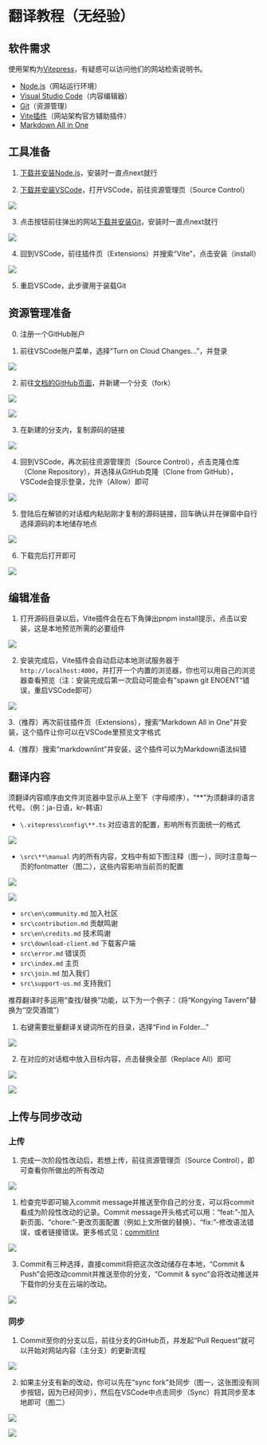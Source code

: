 # 翻译教程（无经验）

## 软件需求

使用架构为[Vitepress](https://vitepress.dev/)，有疑惑可以访问他们的网站检索说明书。

- [Node.js](https://nodejs.org/en/download)（网站运行环境）
- [Visual Studio Code](https://code.visualstudio.com/)（内容编辑器）
- [Git](https://marketplace.visualstudio.com/items?itemName=antfu.vite)（资源管理）
- [Vite插件](https://marketplace.visualstudio.com/items?itemName=antfu.vite)（网站架构官方辅助插件）
- [Markdown All in One](https://marketplace.visualstudio.com/items?itemName=yzhang.markdown-all-in-one)

## 工具准备

1. [下载并安装Node.js](https://nodejs.org/en/download)，安装时一直点next就行

2. [下载并安装VSCode](https://code.visualstudio.com/)，打开VSCode，前往资源管理页（Source Control）

![](/src/public/imgs/i18n-guide/2.png)

3. 点击按钮前往弹出的网站[下载并安装Git](https://git-scm.com/download/win)，安装时一直点next就行

![](/src/public/imgs/i18n-guide/3.png)

4. 回到VSCode，前往插件页（Extensions）并搜索“Vite”，点击安装（install）

![](/src/public/imgs/i18n-guide/4.png)

5. 重启VSCode，此步骤用于装载Git

## 资源管理准备

0. 注册一个GitHub账户

1. 前往VSCode账户菜单，选择“Turn on Cloud Changes...”，并登录

![](/src/public/imgs/i18n-guide/6.png)

2. 前往[文档的GitHub页面](https://github.com/kongying-tavern/docs)，并新建一个分支（fork）

![](/src/public/imgs/i18n-guide/1.png)

![](/src/public/imgs/i18n-guide/5.png)

3. 在新建的分支内，复制源码的链接

![](/src/public/imgs/i18n-guide/7.png)

4. 回到VSCode，再次前往资源管理页（Source Control），点击克隆仓库（Clone Repository），并选择从GitHub克隆（Clone from GitHub），VSCode会提示登录，允许（Allow）即可

![](/src/public/imgs/i18n-guide/8.png)

5. 登陆后在解锁的对话框内粘贴刚才复制的源码链接，回车确认并在弹窗中自行选择源码的本地储存地点

![](/src/public/imgs/i18n-guide/9.png)

6. 下载完后打开即可

![](/src/public/imgs/i18n-guide/10.png)

## 编辑准备

1. 打开源码目录以后，Vite插件会在右下角弹出pnpm install提示，点击以安装，这是本地预览所需的必要组件

![](/src/public/imgs/i18n-guide/11.png)

2. 安装完成后，Vite插件会自动启动本地测试服务器于`http://localhost:4000`，并打开一个内置的浏览器，你也可以用自己的浏览器查看预览（注：安装完成后第一次启动可能会有”spawn git ENOENT“错误，重启VSCode即可）

![](/src/public/imgs/i18n-guide/12.png)

3.（推荐）再次前往插件页（Extensions），搜索”Markdown All in One"并安装，这个插件让你可以在VSCode里预览文字格式

4.（推荐）搜索“markdownlint”并安装，这个插件可以为Markdown语法纠错

## 翻译内容

须翻译内容顺序由文件浏览器中显示从上至下（字母顺序），“**”为须翻译的语言代号。（例：ja-日语，kr-韩语）

-  `\.vitepress\config\**.ts` 对应语言的配置，影响所有页面统一的格式

![](/src/public/imgs/i18n-guide/13.png)

- `\src\**\manual` 内的所有内容，文档中有如下图注释（图一），同时注意每一页的fontmatter（图二），这些内容影响当前页的配置

![](/src/public/imgs/i18n-guide/14.png)

![](/src/public/imgs/i18n-guide/15.png)

- `src\en\community.md` 加入社区
- `src\contribution.md` 贡献鸣谢
- `src\en\credits.md` 技术鸣谢
- `src\download-client.md` 下载客户端
- `src\error.md` 错误页
- `src\index.md` 主页
- `src\join.md` 加入我们
- `src\support-us.md` 支持我们

推荐翻译时多运用“查找/替换”功能，以下为一个例子：（将“Kongying Tavern”替换为“空荧酒馆”）

1. 右键需要批量翻译关键词所在的目录，选择“Find in Folder...”

![](/src/public/imgs/i18n-guide/16.png)

2. 在对应的对话框中放入目标内容，点击替换全部（Replace All）即可

![](/src/public/imgs/i18n-guide/17.png)

![](/src/public/imgs/i18n-guide/18.png)

## 上传与同步改动

### 上传

1. 完成一次阶段性改动后，若想上传，前往资源管理页（Source Control），即可查看你所做出的所有改动

![](/src/public/imgs/i18n-guide/19.png)

1. 检查完毕即可输入commit message并推送至你自己的分支，可以将commit看成为阶段性改动的记录。Commit message开头格式可以用：“feat:”-加入新页面、“chore:”-更改页面配置（例如上文所做的替换）、“fix:”-修改语法错误，或者链接错误。更多格式见：[commitlint](https://github.com/conventional-changelog/commitlint)

![](/src/public/imgs/i18n-guide/20.png)

3. Commit有三种选择，直接commit将把这次改动储存在本地，“Commit & Push”会把改动commit并推送至你的分支，“Commit & sync”会将改动推送并下载你的分支在云端的改动。

![](/src/public/imgs/i18n-guide/21.png)

### 同步

1. Commit至你的分支以后，前往分支的GitHub页，并发起“Pull Request”就可以开始对网站内容（主分支）的更新流程

![](/src/public/imgs/i18n-guide/22.png)

2. 如果主分支有新的改动，你可以先在“sync fork”处同步（图一，这张图没有同步按钮，因为已经同步），然后在VSCode中点击同步（Sync）将其同步至本地即可（图二）

![](/src/public/imgs/i18n-guide/24.png)

![](/src/public/imgs/i18n-guide/23.png)